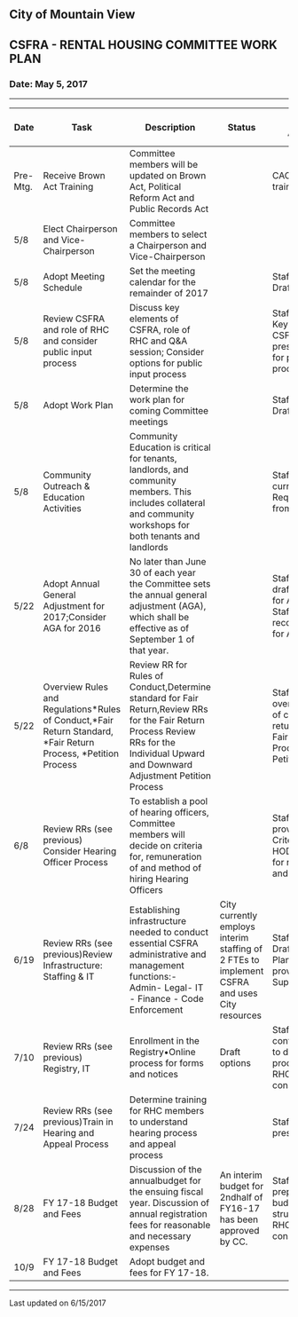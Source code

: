 ## City of Mountain View
## CSFRA - RENTAL HOUSING COMMITTEE WORK PLAN  
### Date: May 5, 2017  

***

| Date | Task | Description | Status | Proposed Approach: | Proposed Prep dates | 
| --- | --- | --- | --- | --- | --- |  
| Pre- Mtg. | Receive Brown Act Training | Committee members will be updated on Brown Act, Political Reform Act and Public Records Act |   | CAO to  provide training |  
| 5/8 | Elect Chairperson and Vice-Chairperson | Committee members to select a Chairperson and Vice-Chairperson |   |  |  
| 5/8 | Adopt Meeting Schedule | Set the meeting calendar for the remainder of 2017 |    | Staff to provide Draft Calendar |    |  
| 5/8 | Review CSFRA and role of RHC and consider public input process |  Discuss key elements of CSFRA, role of RHC and Q&A session; Consider options for public input process |   | Staff to present Key Elements CSFRA; Staff to present options for public input process |   | 
| 5/8 | Adopt Work Plan | Determine the work plan for coming Committee meetings |   | Staff to provide Draft Work plan  |   |  
| 5/8 | Community Outreach & Education Activities | Community Education is critical for tenants, landlords, and community members. This includes collateral and community workshops for both tenants and landlords |   | Staff to review current activities; Request direction from RHC |   | 
| 5/22 | Adopt Annual General Adjustment for 2017;Consider AGA for 2016 | No later than June 30 of each year the Committee sets the annual general adjustment (AGA), which shall be effective as of September 1 of that year.  |    | Staff to present draft resolution for AGA 2017; Staff to present recommendations for AGA 2016 |    | 
| 5/22 | Overview Rules and Regulations*Rules of Conduct,*Fair Return Standard, *Fair Return Process, *Petition Process | Review RR for Rules of Conduct,Determine standard for Fair Return,Review RRs for the Fair Return Process Review RRs for the Individual Upward and Downward Adjustment Petition Process |   | Staff to present overview of    rules of conduct, fair return standards, Fair Return Process and Petition Process |     |   
| 6/8 | Review RRs (see previous) Consider Hearing Officer Process | To establish a pool of hearing officers, Committee members will decide on criteria for,  remuneration of and method of hiring Hearing Officers |   | Staff to provide:Draft Criteria for HODraft Options for remuneration and hiring HO |   | 
| 6/19 | Review RRs (see previous)Review Infrastructure: Staffing & IT | Establishing infrastructure needed to conduct essential CSFRA administrative and management functions:- Admin- Legal- IT - Finance - Code Enforcement | City currently employs interim staffing of 2 FTEs to implement CSFRA and uses City resources | Staff to provide Draft Staffing PlanStaff to provide IT Support Plan |   | 
| 7/10 | Review RRs (see previous) Registry, IT | Enrollment in the Registry•Online process for forms and notices | Draft options | Staff shall continue working to develop processes for RHC consideration. |   | 
| 7/24 | Review RRs (see previous)Train in Hearing  and Appeal Process | Determine training for RHC members to understand hearing process and appeal process |    | Staff will provide  presentation |   | 
| 8/28 | FY 17-18 Budget and Fees | Discussion of the annualbudget for the ensuing fiscal year. Discussion of annual registration fees for reasonable and necessary expenses | An interim budget for 2ndhalf of FY16-17 has been approved by CC. | Staff shall prepare a draft budget and fee structure forthe RHC’s consideration |   | 
| 10/9 | FY 17-18 Budget and Fees | Adopt budget and fees for FY 17-18. |   |   |   |   



***
Last updated on 6/15/2017  